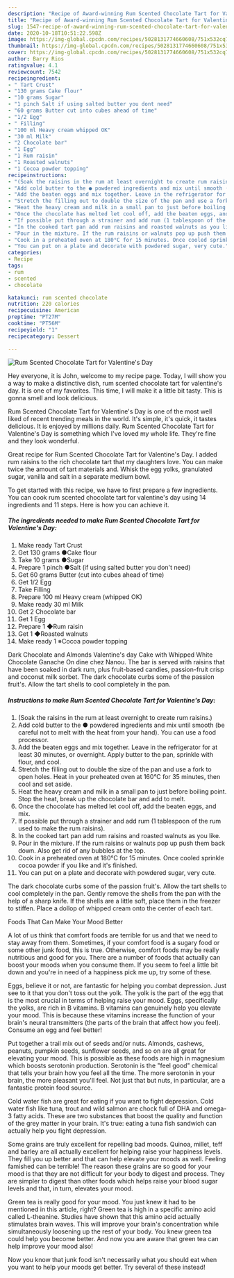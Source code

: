 ```yaml
---
description: "Recipe of Award-winning Rum Scented Chocolate Tart for Valentine&amp;#39;s Day"
title: "Recipe of Award-winning Rum Scented Chocolate Tart for Valentine&amp;#39;s Day"
slug: 1547-recipe-of-award-winning-rum-scented-chocolate-tart-for-valentine-and-39-s-day
date: 2020-10-18T10:51:22.598Z
image: https://img-global.cpcdn.com/recipes/5028131774660608/751x532cq70/rum-scented-chocolate-tart-for-valentines-day-recipe-main-photo.jpg
thumbnail: https://img-global.cpcdn.com/recipes/5028131774660608/751x532cq70/rum-scented-chocolate-tart-for-valentines-day-recipe-main-photo.jpg
cover: https://img-global.cpcdn.com/recipes/5028131774660608/751x532cq70/rum-scented-chocolate-tart-for-valentines-day-recipe-main-photo.jpg
author: Barry Rios
ratingvalue: 4.1
reviewcount: 7542
recipeingredient:
- " Tart Crust"
- "130 grams Cake flour"
- "10 grams Sugar"
- "1 pinch Salt if using salted butter you dont need"
- "60 grams Butter cut into cubes ahead of time"
- "1/2 Egg"
- " Filling"
- "100 ml Heavy cream whipped OK"
- "30 ml Milk"
- "2 Chocolate bar"
- "1 Egg"
- "1 Rum raisin"
- "1 Roasted walnuts"
- "1 Cocoa powder topping"
recipeinstructions:
- "(Soak the raisins in the rum at least overnight to create rum raisins.)"
- "Add cold butter to the ● powdered ingredients and mix until smooth (be careful not to melt with the heat from your hand). You can use a food processor."
- "Add the beaten eggs and mix together. Leave in the refrigerator for at least 30 minutes, or overnight. Apply butter to the pan, sprinkle with flour, and cool."
- "Stretch the filling out to double the size of the pan and use a fork to open holes. Heat in your preheated oven at 160°C for 35 minutes, then cool and set aside."
- "Heat the heavy cream and milk in a small pan to just before boiling point. Stop the heat, break up the chocolate bar and add to melt."
- "Once the chocolate has melted let cool off, add the beaten eggs, and mix."
- "If possible put through a strainer and add rum (1 tablespoon of the rum used to make the rum raisins)."
- "In the cooked tart pan add rum raisins and roasted walnuts as you like."
- "Pour in the mixture. If the rum raisins or walnuts pop up push them back down. Also get rid of any bubbles at the top."
- "Cook in a preheated oven at 180°C for 15 minutes. Once cooled sprinkle cocoa powder if you like and it&#39;s finished."
- "You can put on a plate and decorate with powdered sugar, very cute."
categories:
- Recipe
tags:
- rum
- scented
- chocolate

katakunci: rum scented chocolate 
nutrition: 220 calories
recipecuisine: American
preptime: "PT27M"
cooktime: "PT56M"
recipeyield: "1"
recipecategory: Dessert

---
```



![Rum Scented Chocolate Tart for Valentine&#39;s Day](https://img-global.cpcdn.com/recipes/5028131774660608/751x532cq70/rum-scented-chocolate-tart-for-valentines-day-recipe-main-photo.jpg)

Hey everyone, it is John, welcome to my recipe page. Today, I will show you a way to make a distinctive dish, rum scented chocolate tart for valentine&#39;s day. It is one of my favorites. This time, I will make it a little bit tasty. This is gonna smell and look delicious.

Rum Scented Chocolate Tart for Valentine&#39;s Day is one of the most well liked of recent trending meals in the world. It's simple, it's quick, it tastes delicious. It is enjoyed by millions daily. Rum Scented Chocolate Tart for Valentine&#39;s Day is something which I've loved my whole life. They're fine and they look wonderful.

Great recipe for Rum Scented Chocolate Tart for Valentine&#39;s Day. I added rum raisins to the rich chocolate tart that my daughters love. You can make twice the amount of tart materials and. Whisk the egg yolks, granulated sugar, vanilla and salt in a separate medium bowl.


To get started with this recipe, we have to first prepare a few ingredients. You can cook rum scented chocolate tart for valentine&#39;s day using 14 ingredients and 11 steps. Here is how you can achieve it.

<!--inarticleads1-->

##### The ingredients needed to make Rum Scented Chocolate Tart for Valentine&#39;s Day:

1. Make ready  Tart Crust
1. Get 130 grams ●Cake flour
1. Take 10 grams ●Sugar
1. Prepare 1 pinch ●Salt (if using salted butter you don&#39;t need)
1. Get 60 grams Butter (cut into cubes ahead of time)
1. Get 1/2 Egg
1. Take  Filling
1. Prepare 100 ml Heavy cream (whipped OK)
1. Make ready 30 ml Milk
1. Get 2 Chocolate bar
1. Get 1 Egg
1. Prepare 1 ◆Rum raisin
1. Get 1 ◆Roasted walnuts
1. Make ready 1 ※Cocoa powder topping


Dark Chocolate and Almonds Valentine&#39;s day Cake with Whipped White Chocolate Ganache On dine chez Nanou. The bar is served with raisins that have been soaked in dark rum, plus fruit-based candies, passion-fruit crisp and coconut milk sorbet. The dark chocolate curbs some of the passion fruit&#39;s. Allow the tart shells to cool completely in the pan. 

<!--inarticleads2-->

##### Instructions to make Rum Scented Chocolate Tart for Valentine&#39;s Day:

1. (Soak the raisins in the rum at least overnight to create rum raisins.)
1. Add cold butter to the ● powdered ingredients and mix until smooth (be careful not to melt with the heat from your hand). You can use a food processor.
1. Add the beaten eggs and mix together. Leave in the refrigerator for at least 30 minutes, or overnight. Apply butter to the pan, sprinkle with flour, and cool.
1. Stretch the filling out to double the size of the pan and use a fork to open holes. Heat in your preheated oven at 160°C for 35 minutes, then cool and set aside.
1. Heat the heavy cream and milk in a small pan to just before boiling point. Stop the heat, break up the chocolate bar and add to melt.
1. Once the chocolate has melted let cool off, add the beaten eggs, and mix.
1. If possible put through a strainer and add rum (1 tablespoon of the rum used to make the rum raisins).
1. In the cooked tart pan add rum raisins and roasted walnuts as you like.
1. Pour in the mixture. If the rum raisins or walnuts pop up push them back down. Also get rid of any bubbles at the top.
1. Cook in a preheated oven at 180°C for 15 minutes. Once cooled sprinkle cocoa powder if you like and it&#39;s finished.
1. You can put on a plate and decorate with powdered sugar, very cute.


The dark chocolate curbs some of the passion fruit&#39;s. Allow the tart shells to cool completely in the pan. Gently remove the shells from the pan with the help of a sharp knife. If the shells are a little soft, place them in the freezer to stiffen. Place a dollop of whipped cream onto the center of each tart. 

Foods That Can Make Your Mood Better


A lot of us think that comfort foods are terrible for us and that we need to stay away from them. Sometimes, if your comfort food is a sugary food or some other junk food, this is true. Otherwise, comfort foods may be really nutritious and good for you. There are a number of foods that actually can boost your moods when you consume them. If you seem to feel a little bit down and you're in need of a happiness pick me up, try some of these.

Eggs, believe it or not, are fantastic for helping you combat depression. Just see to it that you don't toss out the yolk. The yolk is the part of the egg that is the most crucial in terms of helping raise your mood. Eggs, specifically the yolks, are rich in B vitamins. B vitamins can genuinely help you elevate your mood. This is because these vitamins increase the function of your brain's neural transmitters (the parts of the brain that affect how you feel). Consume an egg and feel better!

Put together a trail mix out of seeds and/or nuts. Almonds, cashews, peanuts, pumpkin seeds, sunflower seeds, and so on are all great for elevating your mood. This is possible as these foods are high in magnesium which boosts serotonin production. Serotonin is the "feel good" chemical that tells your brain how you feel all the time. The more serotonin in your brain, the more pleasant you'll feel. Not just that but nuts, in particular, are a fantastic protein food source.

Cold water fish are great for eating if you want to fight depression. Cold water fish like tuna, trout and wild salmon are chock full of DHA and omega-3 fatty acids. These are two substances that boost the quality and function of the grey matter in your brain. It's true: eating a tuna fish sandwich can actually help you fight depression. 

Some grains are truly excellent for repelling bad moods. Quinoa, millet, teff and barley are all actually excellent for helping raise your happiness levels. They fill you up better and that can help elevate your moods as well. Feeling famished can be terrible! The reason these grains are so good for your mood is that they are not difficult for your body to digest and process. They are simpler to digest than other foods which helps raise your blood sugar levels and that, in turn, elevates your mood.

Green tea is really good for your mood. You just knew it had to be mentioned in this article, right? Green tea is high in a specific amino acid called L-theanine. Studies have shown that this amino acid actually stimulates brain waves. This will improve your brain's concentration while simultaneously loosening up the rest of your body. You knew green tea could help you become better. And now you are aware that green tea can help improve your mood also!

Now you know that junk food isn't necessarily what you should eat when you want to help your moods get better. Try several of these instead!

